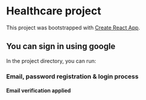 # Healthcare project

This project was bootstrapped with [Create React App](https://github.com/facebook/create-react-app).

## You can sign in using google 

In the project directory, you can run:

### Email, password registration & login process

#### Email verification applied

